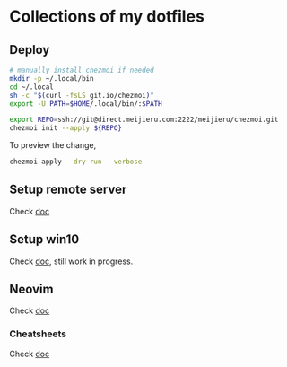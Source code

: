 # Collections of my dotfiles

## Deploy

```bash
# manually install chezmoi if needed
mkdir -p ~/.local/bin
cd ~/.local
sh -c "$(curl -fsLS git.io/chezmoi)"
export -U PATH=$HOME/.local/bin/:$PATH

export REPO=ssh://git@direct.meijieru.com:2222/meijieru/chezmoi.git
chezmoi init --apply ${REPO}
```

To preview the change,

```bash
chezmoi apply --dry-run --verbose
```

## Setup remote server

Check [doc](./doc/server_setup.md)

## Setup win10

Check [doc](./doc/win10.md), still work in progress.

## Neovim

Check [doc](./doc/nvim.md)

### Cheatsheets

Check [doc](./cheatsheet.md)
